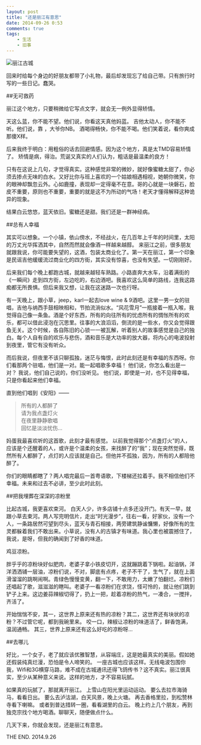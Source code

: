 ```yaml
---
layout: post
title: "还是丽江有意思"
date: 2014-09-26 0:53
comments: true
tags: 
	- 生活 
	- 旧事
---
```


![丽江古城](/assets/blogImg/lijiang.jpg)   

回来时给每个身边的好朋友都带了小礼物，最后却发现忘了给自己带。只有旅行时写的一些日记。蠢哭。

##无可救药

丽江这个地方，只要稍微给它写点文字，就会无一例外显得矫情。

天这么蓝，你不能不望。他们说，你看这天真他妈蓝。
吉他太动人，你不能不听。他们说，靠 ，大爷你NB。
酒喝得畅快，你不能不喝。他们笑着说，看你爽成那傻X样。

后来我终于明白：用粗俗的话去回避情感。因为这个地方，真是太TMD容易矫情了。
矫情是病，得治。荒诞又真实的人们认为，粗话是最温柔的良方！

只有在这说上几句，才觉得真实。这种感觉非常的微妙，就好像蜜糖太甜了，你必须去掺点无味的白水。又好比你与班上喜欢的一个姑娘相遇相视，她朝你微笑，你的眼神却飘忽云外。心如鹿撞，表现却一定得毫不在意。哥的心就是一块磐石，脸皮不重要，原则也不重要，重要的就是这不为所动的气场！老天才懂得解释这种诡异的现象。

结果白云悠悠，蓝天依旧。蜜糖还是甜。我们还是一群神经病。

<!--more-->

##总有人幸福

其实可以想象。一个小镇，依山傍水，不经战火，在几百年上千年的时间里，太阳的万丈光华挥洒其中，自然而然就会像酒一样越来越醇。
来丽江之前，很多朋友就跟我说，你可能要失望的，这酒，包装太商业化了。第一天在丽江，第一个印象是民谣吉他缓缓流过商业化的四方街，其实没有惊喜，也没有失望。一切刚刚好。

后来我们每个晚上都跑古城，就越来越轻车熟路。小路直奔大水车，沿着满街的《一瞬间》走到四方街，左边吃的，右边酒吧。我喜欢这么简单的路线，连我这路痴都无所畏惧。但后来我又想，让我在这迷路一次也行呀。

有一天晚上，跟小草，jeep，karl一起去love wine & 9酒吧。这里一男一女的驻唱，吉他与纳西手鼓相映相和，节拍流淌似水。“风花雪月”一瓶接着一瓶入喉，我觉得自己像一条鱼。酒是个好东西，所有的向往所有的忧虑所有的惆怅所有的欢乐，都可以借此浸泡在沉思里。往事的大浪滔滔，倒流的是一些水，你又会觉得跟鱼无关。这个时候，各自陈旧的心锁一一被瓦解，听着别人的故事感觉是自己的独白。每个人自有自的欢乐与悲伤，酒和音乐是大功率的放大器，将内心的电波投射到夜里，管它有没有听众。

而后我说，但夜里不该只聊孤独，迷茫与悔恨，此时此刻还是有幸福的东西呀。你们看那两个驻唱，他们是一对。能一起唱歌多幸福！
他们说，你怎么看出是一对？
我说，他们自己说的，你们没听见。
他们说，即使是一对，也不见得幸福，只是你看起来他们幸福。

直到他们唱到《安阳》——
> 所有的人都醉了             
  请为我点盏灯火          
  在夜里静静歌唱         
  回忆是淡淡忧伤…         

妈蛋我最喜欢听的这首歌，此刻才最有感觉。
以前我觉得那个“点盏灯火”的人，应该是个还醒着的人，或许是个温柔的女孩，来找醉了的“我”；现在突然觉得，既然所有人都醉了，点灯的人应该就是自己。但他并不孤独，因为，所有的人都陪他醉了。

你们的眼睛都瞎了？两人唱完最后一首粤语歌，下楼梯还拉着手。我不相信他们不幸福。未来和过去不必讲，至少此时此刻。

##把我埋葬在深深的凉粉里

比起古城，我更喜欢束河。
白天人少，许多店铺十点多还没开门。有天一早，就跟小草去束河。两人写完明信片，走出“时光漫步”，往右一看，好家伙，没有一个人，一条路居然可望到尽头，蓝天与青石相接，两旁建筑静谧慵懒，好像所有的生灵都躲着我们不敢出来。小草说，没有人的古镇才有味道。我心里也被震撼住了，我说，是呀，但我的确闻到了好香的味道。

鸡豆凉粉。

胖乎乎的凉粉块好似肥肉，老婆子拿小铁皮切开，这就蹦跳着下锅啦。起油锅，洋洋洒洒铺一层油，凉粉们说，不对，脚底有点疼，老子不干了，生气了，就在上面滑溜溜的跳啊闹啊。青绿色慢慢变黄，翻一下，不敢用力，太嫩了怕翻烂。凉粉们还唱起了歌，滋滋滋的瞎叫。老婆子一看凉粉们在求饶，怪可怜的，就让他们跳到铲子上来。这边姜蒜辣椒切得了，扔上一把，趁着凉粉的热气，一凑合，一搅拌，齐活了。

开始惴惴不安，其一，这世界上原来还有热的凉粉？其二，这世界还有块状的凉粉？不过管它呢，都到我碗里来。
咬一口，辣椒让凉粉的味道活了，鲜香饱满，温润通畅。
其三，世界上原来还有这么好吃的凉粉呀…

##去哪儿

好比，一个女子，老了就应该优雅智慧，从容端庄，这是她最真实的美丽。假如她还假装纯真烂漫，恐怕是令人啼笑的。
一座古城也应该这样。无线电波包围你我，Wifi和3G横穿马路，难不成在古城通讯还得飞鸽传书？这不真实。丽江很真实，至少从某种意义来说。这样的地方，才不容易玩腻。

如果真的玩腻了，那就离开丽江。
上雪山在阳光里运动运动。
要么去拉市海骑马，看看日出。
要么去泸沽湖，白天风景，晚上火塘。
再去香格里拉，到松赞林寺看下喇嘛。
或者到普达措转一圈，看看湖里的白云。
晚上约上几个朋友，再到独克宗找个地方喝酒。聊聊天，随便做点什么。

几天下来，你就会发现，还是丽江有意思。




THE END.
2014.9.26